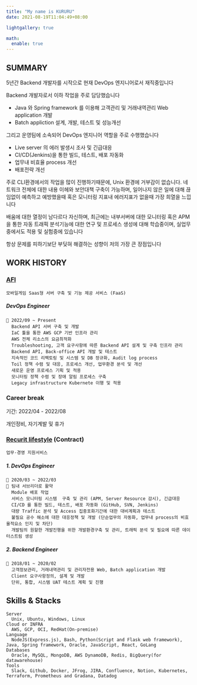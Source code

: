 ```yaml
---
title: "My name is KURURU"
date: 2021-08-19T11:04:49+08:00

lightgallery: true

math:
  enable: true
---
```


## SUMMARY

5년간 Backend 개발자를 시작으로 현재 DevOps 엔지니어로서 재직중입니다

Backend 개발자로서 이하 작업을 주로 담당했습니다
- Java 와 Spring framework 를 이용해 고객관리 및 거래내역관리 Web application 개발
- Batch appliction 설계, 개발, 테스트 및 성능개선

그리고 운영팀에 소속되어 DevOps 엔지니어 역할을 주로 수행했습니다
- Live server 의 에러 발생시 조사 및 긴급대응
- CI/CD(Jenkins)을 통한 빌드, 테스트, 배포 자동화
- 업무내 비효율 process 개선
- 배포전략 개선

주로 CLI환경에서의 작업을 많이 진행하기때문에, Unix 환경에 거부감이 없습니다. 네트워크 전체에 대한 내용 이헤와 보안대책 구축이 가능하며, 
일어나지 않은 일에 대해 끊임없이 예측하고 예방했을때 혹은 모니터링 지표내 에러지표가 없을때 가장 희열을 느낍니다

배움에 대한 열정이 남다르다 자신하며, 최근에는 내부서버에 대한 모니터링 혹은 APM을 통한 자동 트래픽 분석기능에 대한 연구 및 프로세스 생성에 대해 학습중이며, 
실업무중에서도 적용 및 실험중에 있습니다

항상 문제를 피하기보단 부딪혀 해결하는 성향이 저의 가장 큰 장점입니다

## WORK HISTORY

### [AFI](https://www.afidev.com/)

    모바일게임 Saas형 서버 구축 및 기능 제공 서비스 (FaaS)

##### DevOps Engineer

    🔆 2022/09 ~ Present
      Backend API 서버 구축 및 개발
      IaC 툴을 통한 AWS GCP 기반 인프라 관리
      AWS 전체 리소스의 요금최적화
      Troubleshooting, 고객 요구사항에 따른 Backend API 설계 및 구축 인프라 관리
      Backend API, Back-office API 개발 및 테스트
      지속적인 코드 리팩토링 및 시스템 및 DB 정규화, Audit log process 
      Toil 정책 수렴 및 대응, 프로세스 개선, 업무환경 분석 및 개선
      새로운 운영 프로세스 기획 및 적용
      모니터링 정책 수렴 및 장애 알림 프로세스 구축
      Legacy infrastructure Kubernete 이행 및 적용

### Career break

   기간: 2022/04 - 2022/08

   개인정비, 자기계발 및 휴가

### [Recurit lifestyle](https://www.recruit.co.jp/) (Contract)

    업무·경영 지원서비스

##### 1. DevOps Engineer

    🔆 2020/03 ~ 2022/03
    🔆 팀내 서브리더로 활약
      Module 배포 작업
      서비스 모니터링 시스템  구축 및 관리 (APM, Server Resource 감시), 긴급대응
      CI/CD 를 통한 빌드, 테스트, 배포 자동화 (GitHub, SVN, Jenkins)
      대량 Traffic 분석 및 Access 집중포화기간에 대한 대비계획과 테스트
      불필요 공수 해소에 대한 대응정책 및 개발 (단순업무의 자동화, 업무내 process의 비효율적요소 인지 및 차단)
      개발팀의 원할한 개발진행을 위한 개발환경구축 및 관리, 트래픽 분석 및 필요에 따른 데이터스트림 생성

##### 2. Backend Engineer

    🔆 2018/01 ~ 2020/02
      고객정보관리, 거래내역관리 및 관리자전용 Web, Batch application 개발
      Client 요구사항정의, 설계 및 개발
      단위, 통합, 시스템 UAT 테스트 계획 및 진행

## Skills & Stacks

    Server
      Unix, Ubuntu, Windows, Linux
    Cloud or INFRA
      AWS, GCP, OCI, RedHat(On-premise)
    Language
      NodeJS(Express.js), Bash, Python(Script and Flask web framework), Java, Spring framework, Oracle, JavaScript, React, GoLang
    Databases
      Oracle, MySQL, MongoDB, AWS DynamoDB, Redis, BigQuery(for datawarehouse)
    Tools
      Slack, Github, Docker, JFrog, JIRA, Confluence, Notion, Kubernetes, Terraform, Prometheus and Gradana, Datadog
